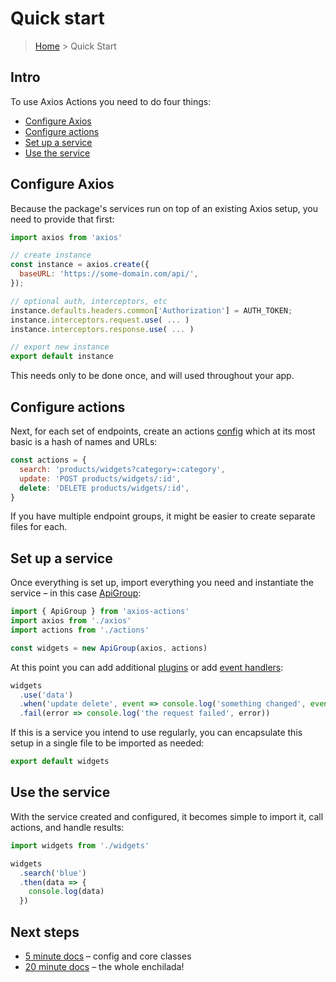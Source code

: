 # Quick start

> [Home](README.md) &gt; Quick Start

## Intro

To use Axios Actions you need to do four things:

- [Configure Axios](#configure-axios)
- [Configure actions](#configure-actions)
- [Set up a service](#set-up-a-service)
- [Use the service](#use-the-service)


## Configure Axios

Because the package's services run on top of an existing Axios setup, you need to provide that first:
```js
import axios from 'axios'

// create instance
const instance = axios.create({
  baseURL: 'https://some-domain.com/api/',
});

// optional auth, interceptors, etc
instance.defaults.headers.common['Authorization'] = AUTH_TOKEN;
instance.interceptors.request.use( ... )
instance.interceptors.response.use( ... )

// export new instance
export default instance
```

This needs only to be done once, and will used throughout your app.

## Configure actions

Next, for each set of endpoints, create an actions [config](config.md) which at its most basic is a hash of names and URLs:

```js
const actions = {
  search: 'products/widgets?category=:category',
  update: 'POST products/widgets/:id',
  delete: 'DELETE products/widgets/:id',
}
```

If you have multiple endpoint groups, it might be easier to create separate files for each.

## Set up a service

Once everything is set up, import everything you need and instantiate the service – in this case [ApiGroup](classes/ApiGroup.md):

```js
import { ApiGroup } from 'axios-actions'
import axios from './axios'
import actions from './actions'

const widgets = new ApiGroup(axios, actions)
```

At this point you can add additional [plugins](extensibility/plugins.md) or add [event handlers](classes/ApiGroup.md#handling-events):

```js
widgets
  .use('data')
  .when('update delete', event => console.log('something changed', event))
  .fail(error => console.log('the request failed', error))
```

If this is a service you intend to use regularly, you can encapsulate this setup in a single file to be imported as needed:

```js
export default widgets
```

## Use the service
With the service created and configured, it becomes simple to import it, call actions, and handle results:

```js
import widgets from './widgets'

widgets
  .search('blue')
  .then(data => {
    console.log(data)
  })
```

## Next steps

- [5 minute docs](README.md#-5-minute-docs) – config and core classes
- [20 minute docs](README.md#-20-minute-docs) – the whole enchilada!
                                                                           

